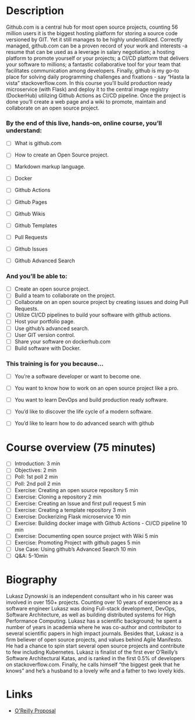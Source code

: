# Description

Github.com is a central hub for most open source projects, counting 56 million users it is the biggest hosting platform for storing a source code versioned by GIT. Yet it still manages to be highly underutilized. Correctly managed, github.com can be a proven record of your work and interests -a resume that can be used as a leverage in salary negotiation; a hosting platform to promote yourself or your projects; a CI/CD platform that delivers your software to millions; a fantastic collaborative tool for your team that facilitates communication among developers. Finally, github is my go-to place for solving daily programming challenges and fixations - say “Hasta la vista” stackoverflow.com. In this course you’ll build production ready microservice (with Flask) and deploy it to the central image registry (DockerHub) utilizing Github Actions as CI/CD pipeline. Once the project is done you’ll create a web page and a wiki to promote, maintain and collaborate on an open source project.


### By the end of this live, hands-on, online course, you’ll understand:

- [ ] What is github.com
- [ ] How to create an Open Source project.
- [ ] Markdown markup language.
- [ ] Docker
- [ ] Github Actions
- [ ] Github Pages
- [ ] Github Wikis
- [ ] Github Templates
- [ ] Pull Requests
- [ ] Github Issues
- [ ] Github Advanced Search


### And you’ll be able to:

- [ ] Create an open source project.
- [ ] Build a team to collaborate on the project.
- [ ] Collaborate on an open source project by creating issues and doing Pull Requests.
- [ ] Utilize CI/CD pipelines to build your software with github actions.
- [ ] Host your portfolio page.
- [ ] Use github’s advanced search.
- [ ] User GIT version control.
- [ ] Share your software on dockerhub.com
- [ ] Build software with Docker.

### This training is for you because...

- [ ] You’re a software developer or want to become one.
- [ ] You want to know how to work on an open source project like a pro.
- [ ] You want to learn DevOps and build production ready software.
- [ ] You’d like to discover the life cycle of a modern software.
- [ ] You’d like to learn how to do advanced search with github


# Course overview (75 minutes)

- [ ] Introduction: 3 min
- [ ] Objectives: 2 min
- [ ] Poll: 1st poll 2 min
- [ ] Poll: 2nd poll 2 min
- [ ] Exercise: Creating an open source repository 5 min
- [ ] Exercise: Cloning a repository 2 min
- [ ] Exercise: Creating an Issue and first pull request 5 min
- [ ] Exercise: Creating a template repository 3 min
- [ ] Exercise: Dockerizing Flask microservice 10 min
- [ ] Exercise: Building docker image with Github Actions - CI/CD pipeline 10 min
- [ ] Exercise: Documenting open source project with Wiki 5 min
- [ ] Exercise: Promoting Project with github pages 5 min
- [ ] Use Case: Using github’s Advanced Search 10 min
- [ ] Q&A: 5-10min

# Biography

Lukasz Dynowski is an independent consultant who in his career was involved in over 150+ projects. Counting over 10 years of experience as a software engineer Lukasz was doing Full-stack development, DevOps, Software Architecture, as well as building distributed systems for High Performance Computing. Lukasz has a scientific background; he spent a number of years in academia where he was co-author and contributor to several scientific papers in high impact journals. Besides that, Lukasz is a firm believer of open source projects, and values behind Agile Manifesto. He had a chance to spin start several open source projects and contribute to few including Kubernetes. Lukasz is finalist of the first ever O’Reilly’s Software Architectural Katas, and is ranked in the first 0.5% of developers on stackoverflow.com. Finally, he calls himself “the biggest geek that he knows” and he’s a husband to a lovely wife and a father to two lovely kids.

# Links

* [O'Reilly Proposal](https://docs.google.com/document/d/1B55XFChBUx2S3xRnaYFTf-un73ixX7rvOVw1TBHaXuk/edit#)
